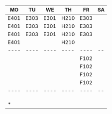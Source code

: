 |MO  |TU  |WE  |TH  |FR  |SA|
|----|----|----|----|----|--|
|E401|E303|E301|H210|E303|  |
|E401|E303|E301|H210|E303|  |
|E401|E303|E301|H210|E303|  |
|E401|    |    |H210|    |  |
|----|----|----|----|----|--|
|    |    |    |    |F102|  |
|    |    |    |    |F102|  |
|    |    |    |    |F102|  |
|    |    |    |    |F102|  |
|----|----|----|----|----|--|
|    |    |    |    |    |  |
|    |    |    |    |    |  |
|    |    |    |    |    |  |
|*   |    |    |    |    |  |
